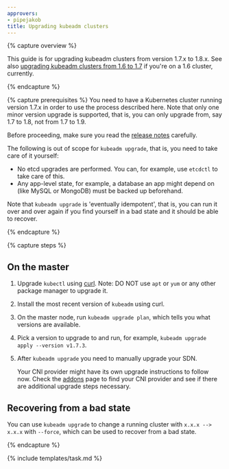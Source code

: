 ```yaml
---
approvers:
- pipejakob
title: Upgrading kubeadm clusters
---
```


{% capture overview %}

This guide is for upgrading kubeadm clusters from version 1.7.x to 1.8.x.
See also [upgrading kubeadm clusters from 1.6 to 1.7](/docs/tasks/administer-cluster/kubeadm-upgrade-1-7/) if you're on a 1.6 cluster, currently.

{% endcapture %}

{% capture prerequisites %}
You need to have a Kubernetes cluster running version 1.7.x in order to use the process described here. Note that only one minor version upgrade is supported, that is, you can only upgrade from, say 1.7 to 1.8, not from 1.7 to 1.9.

Before proceeding, make sure you read the [release notes](https://github.com/kubernetes/kubernetes/blob/master/CHANGELOG.md#v180-alpha2) carefully.

The following is out of scope for `kubeadm upgrade`, that is, you need to take care of it yourself:

- No etcd upgrades are performed. You can, for example, use `etcdctl` to take care of this.
- Any app-level state, for example, a database an app might depend on (like MySQL or MongoDB) must be backed up beforehand.


Note that `kubeadm upgrade` is 'eventually idempotent', that is, you can run it over and over again if you find yourself in a bad state and it should be able to recover.

{% endcapture %}

{% capture steps %}

## On the master

1. Upgrade `kubectl` using [curl](/docs/tasks/tools/install-kubectl/#install-kubectl-binary-via-curl). Note: DO NOT use `apt` or `yum` or any other package manager to upgrade it.

2. Install the most recent version of `kubeadm` using curl.

3. On the master node, run `kubeadm upgrade plan`, which tells you what versions are available.

4. Pick a version to upgrade to and run, for example, `kubeadm upgrade apply --version v1.7.3`.

5. After `kubeadm upgrade` you need to manually upgrade your SDN.

   Your CNI provider might have its own upgrade instructions to follow now.
   Check the [addons](/docs/concepts/cluster-administration/addons/) page to
   find your CNI provider and see if there are additional upgrade steps
   necessary.

## Recovering from a bad state

You can use `kubeadm upgrade` to change a running cluster with `x.x.x --> x.x.x` with `--force`, which can be used to recover from a bad state.

{% endcapture %}

{% include templates/task.md %}
